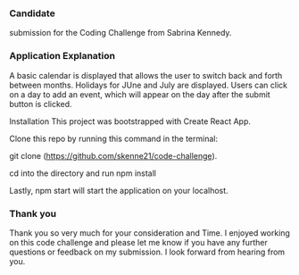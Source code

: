 ### Candidate
 submission for the Coding Challenge from Sabrina Kennedy.

### Application Explanation
A basic calendar is displayed that allows the user to switch back and forth between months. Holidays for JUne  and July are displayed. Users can click on a day to add an event, which will appear on the day after the submit button is clicked.

Installation
This project was bootstrapped with Create React App.

Clone this repo by running this command in the terminal: 

git clone (https://github.com/skenne21/code-challenge). 

cd into the directory and run npm install

Lastly, npm start will start the application on your localhost.

### Thank you

Thank you so very much for your consideration and Time. I enjoyed working on this code challenge and please let me know if you have any further questions or feedback on  my submission. I look forward from hearing from you.
